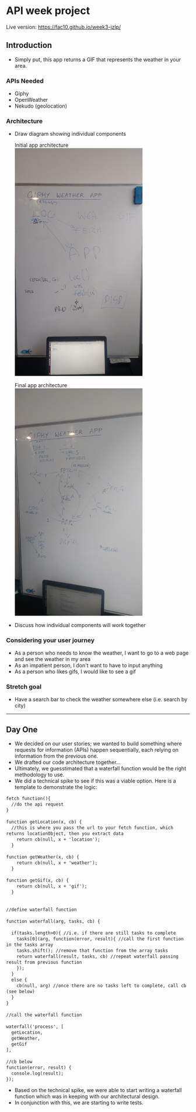 # API week project

Live version: https://fac10.github.io/week3-jzlp/

## Introduction

- Simply put, this app returns a GIF that represents the weather in your area.

### APIs Needed

- Giphy
- OpenWeather
- Nekudo (geolocation)

### Architecture

- Draw diagram showing individual components

  Initial app architecture
    <img alt='Initial app architecture' src='demo/initial_arch.jpg' width=350px>

  Final app architecture
    <img alt='Final app architecture' src='demo/final_arch.jpg' width=350px>

- Discuss how individual components will work together

### Considering your user journey

- As a person who needs to know the weather, I want to go to a web page and see the weather in my area
- As an impatient person, I don't want to have to input anything
- As a person who likes gifs, I would like to see a gif

### Stretch goal
- Have a search bar to check the weather somewhere else (i.e. search by city)

---

## Day One

- We decided on our user stories; we wanted to build something where requests for information (APIs) happen sequentially, each relying on information from the previous one.
- We drafted our code architecture together...
- Ultimately, we guesstimated that a waterfall function would be the right methodology to use.
- We did a technical spike to see if this was a viable option. Here is a template to demonstrate the logic:

```
fetch function(){
  //do the api request
}

function getLocation(x, cb) {
  //this is where you pass the url to your fetch function, which returns locationObject, then you extract data
    return cb(null, x + 'location');
  }

function getWeather(x, cb) {
    return cb(null, x + 'weather');
  }

function getGif(x, cb) {
    return cb(null, x + 'gif');
  }


//define waterfall function

function waterfall(arg, tasks, cb) {

  if(tasks.length>0){ //i.e. if there are still tasks to complete
    tasks[0](arg, function(error, result){ //call the first function in the tasks array
    tasks.shift(); //remove that function from the array tasks
    return waterfall(result, tasks, cb) //repeat waterfall passing result from previous function
    });
  }
  else {
    cb(null, arg) //once there are no tasks left to complete, call cb (see below)
  }
}

//call the waterfall function

waterfall('process', [
  getLocation,
  getWeather,
  getGif
],

//cb below
function(error, result) {
  console.log(result);
});
```

- Based on the technical spike, we were able to start writing a waterfall function which was in keeping with our architectural design.
- In conjunction with this, we are starting to write tests.

